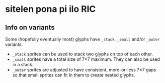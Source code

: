 # sitelen pona pi ilo RIC

## Info on variants

Some (hopefully eventually most) glyphs have `_stack`, `_small` and/or `_outer` variants.

- `_stack` sprites can be used to stack two glyphs on top of each other.
- `_small` sprites have a total size of 7×7 maximum. They can also be used in a stack.
- `_outer` sprites are adjusted to have consistent, more-or-less 7×7 gaps so that small sprites can fit in them to create nested glyphs.